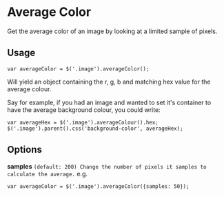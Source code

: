 # Average Color
Get the average color of an image by looking at a limited sample of pixels.

## Usage
```
var averageColor = $('.image').averageColor();
```
Will yield an object containing the r, g, b and matching hex value for the average colour.


Say for example, if you had an image and wanted to set it's container to have the average background colour, you could write:
```
var averageHex = $('.image').averageColour().hex;
$('.image').parent().css('background-color', averageHex);
```

## Options
**samples** ```(default: 200) Change the number of pixels it samples to calculate the average.```
e.g.
```
var averageColor = $('.image').averageColor({samples: 50});
```
